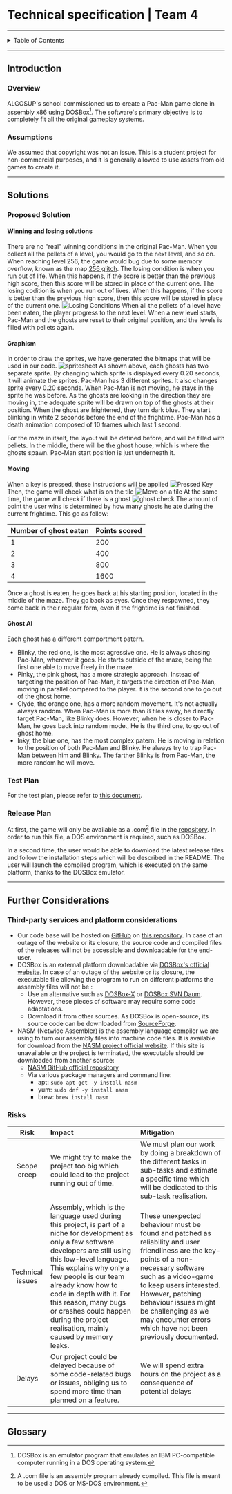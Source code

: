 # Technical specification | Team 4

---

<details>
<summary>Table of Contents</summary>

- [Technical specification | Team 4](#technical-specification--team-4)
  - [Introduction](#introduction)
    - [Overview](#overview)
    - [Assumptions](#assumptions)
  - [Solutions](#solutions)
    - [Proposed Solution](#proposed-solution)
      - [Winning and losing solutions](#winning-and-losing-solutions)
      - [Graphism](#graphism)
      - [Moving](#moving)
      - [Ghost AI](#ghost-ai)
    - [Test Plan](#test-plan)
    - [Release Plan](#release-plan)
  - [Further Considerations](#further-considerations)
    - [Third-party services and platform considerations](#third-party-services-and-platform-considerations)
    - [Risks](#risks)
  - [Glossary](#glossary)

</details>

---

## Introduction

### Overview

ALGOSUP's school commissioned us to create a Pac-Man game clone in assembly x86 using DOSBox[^1]. The software's primary objective is to completely fit all the original gameplay systems.

### Assumptions

We assumed that copyright was not an issue. This is a student project for non-commercial purposes, and it is generally allowed to use assets from old games to create it.

---

## Solutions

### Proposed Solution

#### Winning and losing solutions

There are no "real" winning conditions in the original Pac-Man. When you collect all the pellets of a level, you would go to the next level, and so on. When reaching level 256, the game would bug due to some memory overflow, known as the map [256 glitch](https://pacman.fandom.com/wiki/Map_256_Glitch). The losing condition is when you run out of life. When this happens, if the score is better than the previous high score, then this score will be stored in place of the current one.
The losing codition is when you run out of lives. When this happens, if the score is better than the previous high score, then this score will be stored in place of the current one.
![Losing Conditions](../pictures/LosingCon.png)
When all the pellets of a level have been eaten, the player progress to the next level. When a new level starts, Pac-Man and the ghosts are reset to their original position, and the levels is filled with pellets again.

#### Graphism

In order to draw the sprites, we have generated the bitmaps that will be used in our code.
![spritesheet](../pictures/spritesheet.png)
As shown above, each ghosts has two separate sprite. By changing which sprite is displayed every 0.20 seconds, it will animate the sprites. Pac-Man has 3 different sprites. It also changes sprite every 0.20 seconds. When Pac-Man is not moving, he stays in the sprite he was before.
As the ghosts are looking in the direction they are moving in, the adequate sprite will be drawn on top of the ghosts at their position.
When the ghost are frightened, they turn dark blue. They start blinking in white 2 seconds before the end of the frightime.
Pac-Man has a death animation composed of 10 frames which last 1 second.

For the maze in itself, the layout will be defined before, and will be filled with pellets. In the middle, there will be the ghost house, which is where the ghosts spawn. Pac-Man start position is just underneath it.

#### Moving

When a key is pressed, these instructions will be applied
![Pressed Key](../pictures/PressedKey.png)
Then, the game will check what is on the tile
![Move on a tile](../pictures/MoveOnTile.png)
At the same time, the game will check if there is a ghost
![ghost check](../pictures/GhostCheck.png)
The amount of point the user wins is determined by how many ghosts he ate during the current frightime. This go as follow:

|Number of ghost eaten|Points scored|
|---|---|
|1|200|
|2|400|
|3|800|
|4|1600|

Once a ghost is eaten, he goes back at his starting position, located in the middle of the maze. They go back as eyes. Once they respawned, they come back in their regular form, even if the frightime is not finished.

#### Ghost AI

Each ghost has a different comportment patern.

- Blinky, the red one, is the most agressive one. He is always chasing Pac-Man, wherever it goes. He starts outside of the maze, being the first one able to move freely in the maze.
- Pinky, the pink ghost, has a more strategic approach. Instead of targeting the position of Pac-Man, it targets the direction of Pac-Man, moving in parallel compared to the player. it is the second one to go out of the ghost home.
- Clyde, the orange one, has a more random movement. It's not actually always random. When Pac-Man is more than 8 tiles away, he directly target Pac-Man, like Blinky does. However, when he is closer to Pac-Man, he goes back into random mode., He is the third one, to go out of ghost home.
- Inky, the blue one, has the most complex patern. He is moving in relation to the position of both Pac-Man and Blinky. He always try to trap Pac-Man between him and Blinky. The farther Blinky is from Pac-Man, the more random he will move.

### Test Plan

For the test plan, please refer to [this document](../QA/test-plan.md).

### Release Plan

At first, the game will only be available as a .com[^2] file in the [repository](https://github.com/algosup/2023-2024-project-2-x86-retrogaming-team-4). In order to run this file, a DOS environment is required, such as DOSBox.

In a second time, the user would be able to download the latest release files and follow the installation steps which will be described in the README. The user will launch the compiled program, which is executed on the same platform, thanks to the DOSBox emulator.

---

## Further Considerations

### Third-party services and platform considerations
- Our code base will be hosted on [GitHub](https://github.com) on [this repository](https://github.com/algosup/2023-2024-project-2-x86-retrogaming-team-4/). In case of an outage of the website or its closure, the source code and compiled files of the releases will not be accessible and downloadable for the end-user.
- DOSBox is an external platform downloadable via [DOSBox's official website](https://www.dosbox.com/). In case of an outage of the website or its closure, the executable file allowing the program to run on different platforms the assembly files will not be :
  - Use an alternative such as [DOSBox-X](https://dosbox-x.com/) or [DOSBox SVN Daum](http://ykhwong.x-y.net/). However, these pieces of software may require some code adaptations.
  - Download it from other sources. As DOSBox is open-source, its source code can be downloaded from [SourceForge](https://sourceforge.net/projects/dosbox/).
- NASM (Netwide Assembler) is the assembly language compiler we are using to turn our assembly files into machine code files. It is available for download from the [NASM project official website](https://nasm.us/). If this site is unavailable or the project is terminated, the executable should be downloaded from another source:
  - [NASM GitHub official repository](https://github.com/netwide-assembler/nasm)
  - Via various package managers and command line:
    - apt: `sudo apt-get -y install nasm`
    - yum: `sudo dnf -y install nasm`
    - brew: `brew install nasm`

### Risks

|       Risk       | Impact                                                                                                                                                                                                                                                                                                                                                                                   | Mitigation                                                                                                                                                                                                                                                                                                                |
| :--------------: | :--------------------------------------------------------------------------------------------------------------------------------------------------------------------------------------------------------------------------------------------------------------------------------------------------------------------------------------------------------------------------------------- | :------------------------------------------------------------------------------------------------------------------------------------------------------------------------------------------------------------------------------------------------------------------------------------------------------------------------ |
|   Scope creep    | We might try to make the project too big which could lead to the project running out of time.                                                                                                                                                                                                                                                                                            | We must plan our work by doing a breakdown of the different tasks in sub-tasks and estimate a specific time which will be dedicated to this sub-task realisation.                                                                                                                                                         |
| Technical issues | Assembly, which is the language used during this project, is part of a niche for development as only a few software developers are still using this low-level language. <br>This explains why only a few people is our team already know how to code in depth with it. For this reason, many bugs or crashes could happen during the project realisation, mainly caused by memory leaks. | These unexpected behaviour must be found and patched as reliability and user friendliness are the key-points of a non-necessary software such as a video-game to keep users interested. <br>However, patching behaviour issues might be challenging as we may encounter errors which have not been previously documented. |
|Delays| Our project could be delayed because of some code-related bugs or issues, obliging us to spend more time than planned on a feature. | We will spend extra hours on the project as a consequence of potential delays|

---

## Glossary

[^1]: DOSBox is an emulator program that emulates an IBM PC-compatible computer running in a DOS operating system.

[^2]: A .com file is an assembly program already compiled. This file is meant to be used a DOS or MS-DOS environment.
